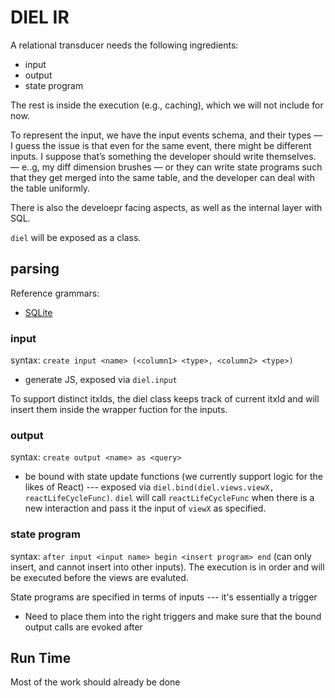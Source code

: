 # DIEL IR

A relational transducer needs the following ingredients:

* input
* output
* state program

The rest is inside the execution (e.g., caching), which we will not include for now.

To represent the input, we have the input events schema, and their types — I guess the issue is that even for the same event, there might be different inputs. I suppose that’s something the developer should write themselves. — e..g, my diff dimension brushes — or they can write state programs such that they get merged into the same table, and the developer can deal with the table uniformly.

There is also the develoepr facing aspects, as well as the internal layer with SQL.

`diel` will be exposed as a class.

## parsing

Reference grammars:

* [SQLite](https://github.com/antlr/grammars-v4/blob/master/sqlite/SQLite.g4)

### input

syntax: `create input <name> (<column1> <type>, <column2> <type>)`

* generate JS, exposed via `diel.input`

To support distinct itxIds, the diel class keeps track of current itxId and will insert them inside the wrapper fuction for the inputs.

### output

syntax: `create output <name> as <query>`

* be bound with state update functions (we currently support logic for the likes of React) --- exposed via `diel.bind(diel.views.viewX, reactLifeCycleFunc)`.  `diel` will call `reactLifeCycleFunc` when there is a new interaction and pass it the input of `viewX` as specified.

### state program

syntax: `after input <input name> begin <insert program> end` (can only insert, and cannot insert into other inputs). The execution is in order and will be executed before the views are evaluted.

State programs are specified in terms of inputs --- it's essentially a trigger

* Need to place them into the right triggers and make sure that the bound output calls are evoked after

## Run Time

Most of the work should already be done